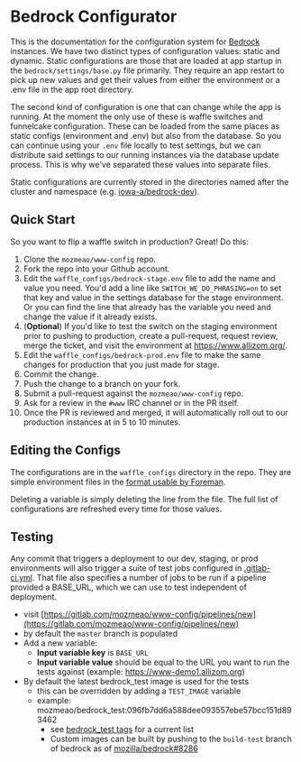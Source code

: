 # Bedrock Configurator

This is the documentation for the configuration system for [Bedrock][] instances. We have two distinct types
of configuration values: static and dynamic. Static configurations are those that are loaded at app startup in
the `bedrock/settings/base.py` file primarily. They require an app restart to pick up new values and get their
values from either the environment or a .env file in the app root directory.

The second kind of configuration is one that can change while the app is running. At the moment the only use of
these is waffle switches and funnelcake configuration. These can be loaded from the same places as static configs
(environment and .env) but also from the database. So you can continue using your `.env` file locally to test
settings, but we can distribute said settings to our running instances via the database update process. This is why
we've separated these values into separate files.

Static configurations are currently stored in the directories named after the cluster and namespace (e.g. [iowa-a/bedrock-dev](https://github.com/mozmeao/www-config/tree/master/iowa-a/bedrock-dev)).


## Quick Start

So you want to flip a waffle switch in production? Great! Do this:

1. Clone the `mozmeao/www-config` repo.
2. Fork the repo into your Github account.
3. Edit the `waffle_configs/bedrock-stage.env` file to add the name and value you need. You'd add a line like `SWITCH_WE_DO_PHRASING=on` to set that key and value in the settings database for the stage environment. Or you can find the line that already has the variable you need and change the value if it already exists.
4.  (**Optional**) If you'd like to test the switch on the staging environment prior to pushing to production, create a pull-request, request review, merge the ticket, and visit the environment at https://www.allizom.org/.
5. Edit the `waffle_configs/bedrock-prod.env` file to make the same changes for production that you just made for stage.
6. Commit the change.
7. Push the change to a branch on your fork.
8. Submit a pull-request against the `mozmeao/www-config` repo.
9. Ask for a review in the `#www` IRC channel or in the PR itself.
10. Once the PR is reviewed and merged, it will automatically roll out to our production instances at in 5 to 10 minutes.

## Editing the Configs

The configurations are in the `waffle_configs` directory in the repo. They are simple environment files in the [format usable by Foreman](https://ddollar.github.io/foreman/#ENVIRONMENT).

Deleting a variable is simply deleting the line from the file. The full list of configurations are refreshed every time for those values.

[Bedrock]: https://github.com/mozilla/bedrock

## Testing

Any commit that triggers a deployment to our dev, staging, or prod environments will also trigger a suite of test jobs configured in [.gitlab-ci.yml](https://github.com/mozmeao/www-config/blob/master/.gitlab-ci.yml). That file also specifies a number of jobs to be run if a pipeline provided a BASE_URL, which we can use to test independent of deployment.

  - visit [https://gitlab.com/mozmeao/www-config/pipelines/new](https://gitlab.com/mozmeao/www-config/pipelines/new)
  - by default the `master` branch is populated
  - Add a new variable:
    - **Input variable key** is `BASE_URL`
    - **Input variable value** should be equal to the URL you want to run the tests against (example: https://www-demo1.allizom.org)
  - By default the latest bedrock_test image is used for the tests
    - this can be overridden by adding a `TEST_IMAGE` variable
    - example: mozmeao/bedrock_test:096fb7dd6a588dee093557ebe57bcc151d893462
      - see [bedrock_test tags](https://hub.docker.com/r/mozmeao/bedrock_test/tags) for a current list
      - Custom images can be built by pushing to the `build-test` branch of bedrock as of [mozilla/bedrock#8286](https://github.com/mozilla/bedrock/pull/8286)
